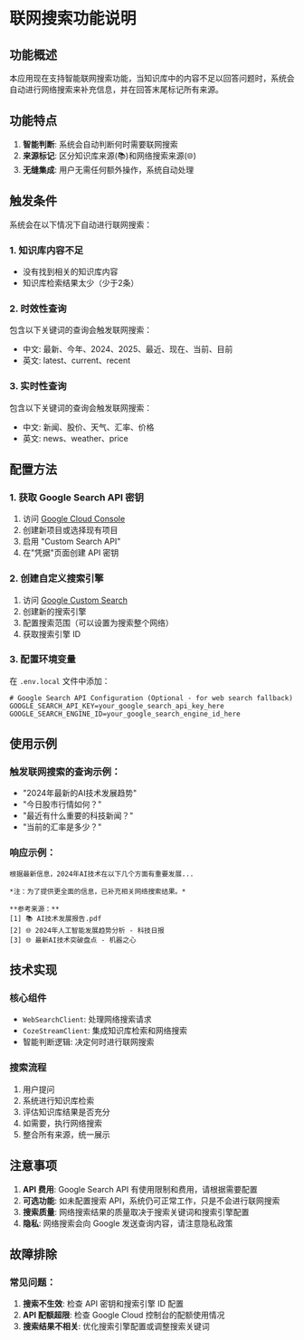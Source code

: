 # 联网搜索功能说明

## 功能概述

本应用现在支持智能联网搜索功能，当知识库中的内容不足以回答问题时，系统会自动进行网络搜索来补充信息，并在回答末尾标记所有来源。

## 功能特点

1. **智能判断**: 系统会自动判断何时需要联网搜索
2. **来源标记**: 区分知识库来源(📚)和网络搜索来源(🌐)
3. **无缝集成**: 用户无需任何额外操作，系统自动处理

## 触发条件

系统会在以下情况下自动进行联网搜索：

### 1. 知识库内容不足
- 没有找到相关的知识库内容
- 知识库检索结果太少（少于2条）

### 2. 时效性查询
包含以下关键词的查询会触发联网搜索：
- 中文: 最新、今年、2024、2025、最近、现在、当前、目前
- 英文: latest、current、recent

### 3. 实时性查询  
包含以下关键词的查询会触发联网搜索：
- 中文: 新闻、股价、天气、汇率、价格
- 英文: news、weather、price

## 配置方法

### 1. 获取 Google Search API 密钥
1. 访问 [Google Cloud Console](https://console.cloud.google.com/)
2. 创建新项目或选择现有项目
3. 启用 "Custom Search API"
4. 在"凭据"页面创建 API 密钥

### 2. 创建自定义搜索引擎
1. 访问 [Google Custom Search](https://cse.google.com/)
2. 创建新的搜索引擎
3. 配置搜索范围（可以设置为搜索整个网络）
4. 获取搜索引擎 ID

### 3. 配置环境变量
在 `.env.local` 文件中添加：
```env
# Google Search API Configuration (Optional - for web search fallback)
GOOGLE_SEARCH_API_KEY=your_google_search_api_key_here
GOOGLE_SEARCH_ENGINE_ID=your_google_search_engine_id_here
```

## 使用示例

### 触发联网搜索的查询示例：
- "2024年最新的AI技术发展趋势"
- "今日股市行情如何？"
- "最近有什么重要的科技新闻？" 
- "当前的汇率是多少？"

### 响应示例：
```
根据最新信息，2024年AI技术在以下几个方面有重要发展...

*注：为了提供更全面的信息，已补充相关网络搜索结果。*

**参考来源：**
[1] 📚 AI技术发展报告.pdf
[2] 🌐 2024年人工智能发展趋势分析 - 科技日报
[3] 🌐 最新AI技术突破盘点 - 机器之心
```

## 技术实现

### 核心组件
- `WebSearchClient`: 处理网络搜索请求
- `CozeStreamClient`: 集成知识库检索和网络搜索
- 智能判断逻辑: 决定何时进行联网搜索

### 搜索流程
1. 用户提问
2. 系统进行知识库检索
3. 评估知识库结果是否充分
4. 如需要，执行网络搜索
5. 整合所有来源，统一展示

## 注意事项

1. **API 费用**: Google Search API 有使用限制和费用，请根据需要配置
2. **可选功能**: 如未配置搜索 API，系统仍可正常工作，只是不会进行联网搜索
3. **搜索质量**: 网络搜索结果的质量取决于搜索关键词和搜索引擎配置
4. **隐私**: 网络搜索会向 Google 发送查询内容，请注意隐私政策

## 故障排除

### 常见问题：
1. **搜索不生效**: 检查 API 密钥和搜索引擎 ID 配置
2. **API 配额超限**: 检查 Google Cloud 控制台的配额使用情况
3. **搜索结果不相关**: 优化搜索引擎配置或调整搜索关键词